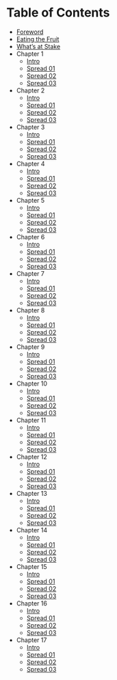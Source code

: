 # Table of Contents

- [Foreword](./01_FOREWORD.md)
- [Eating the Fruit](./02_EATING_THE_FRUIT.md)
- [What’s at Stake](./03_WHATS_AT_STAKE.md)
- Chapter 1
  - [Intro](./CHAPTER_01/01_INTRO.md)
  - [Spread 01](./CHAPTER_01/SPREAD_01.md)
  - [Spread 02](./CHAPTER_01/SPREAD_02.md)
  - [Spread 03](./CHAPTER_01/SPREAD_03.md)
- Chapter 2
  - [Intro](./CHAPTER_02/01_INTRO.md)
  - [Spread 01](./CHAPTER_02/SPREAD_01.md)
  - [Spread 02](./CHAPTER_02/SPREAD_02.md)
  - [Spread 03](./CHAPTER_02/SPREAD_03.md)
- Chapter 3
  - [Intro](./CHAPTER_03/01_INTRO.md)
  - [Spread 01](./CHAPTER_03/SPREAD_01.md)
  - [Spread 02](./CHAPTER_03/SPREAD_02.md)
  - [Spread 03](./CHAPTER_03/SPREAD_03.md)
- Chapter 4
  - [Intro](./CHAPTER_04/01_INTRO.md)
  - [Spread 01](./CHAPTER_04/SPREAD_01.md)
  - [Spread 02](./CHAPTER_04/SPREAD_02.md)
  - [Spread 03](./CHAPTER_04/SPREAD_03.md)
- Chapter 5
  - [Intro](./CHAPTER_05/01_INTRO.md)
  - [Spread 01](./CHAPTER_05/SPREAD_01.md)
  - [Spread 02](./CHAPTER_05/SPREAD_02.md)
  - [Spread 03](./CHAPTER_05/SPREAD_03.md)
- Chapter 6
  - [Intro](./CHAPTER_06/01_INTRO.md)
  - [Spread 01](./CHAPTER_06/SPREAD_01.md)
  - [Spread 02](./CHAPTER_06/SPREAD_02.md)
  - [Spread 03](./CHAPTER_06/SPREAD_03.md)
- Chapter 7
  - [Intro](./CHAPTER_07/01_INTRO.md)
  - [Spread 01](./CHAPTER_07/SPREAD_01.md)
  - [Spread 02](./CHAPTER_07/SPREAD_02.md)
  - [Spread 03](./CHAPTER_07/SPREAD_03.md)
- Chapter 8
  - [Intro](./CHAPTER_08/01_INTRO.md)
  - [Spread 01](./CHAPTER_08/SPREAD_01.md)
  - [Spread 02](./CHAPTER_08/SPREAD_02.md)
  - [Spread 03](./CHAPTER_08/SPREAD_03.md)
- Chapter 9
  - [Intro](./CHAPTER_09/01_INTRO.md)
  - [Spread 01](./CHAPTER_09/SPREAD_01.md)
  - [Spread 02](./CHAPTER_09/SPREAD_02.md)
  - [Spread 03](./CHAPTER_09/SPREAD_03.md)
- Chapter 10
  - [Intro](./CHAPTER_10/01_INTRO.md)
  - [Spread 01](./CHAPTER_10/SPREAD_01.md)
  - [Spread 02](./CHAPTER_10/SPREAD_02.md)
  - [Spread 03](./CHAPTER_10/SPREAD_03.md)
- Chapter 11
  - [Intro](./CHAPTER_11/01_INTRO.md)
  - [Spread 01](./CHAPTER_11/SPREAD_01.md)
  - [Spread 02](./CHAPTER_11/SPREAD_02.md)
  - [Spread 03](./CHAPTER_11/SPREAD_03.md)
- Chapter 12
  - [Intro](./CHAPTER_12/01_INTRO.md)
  - [Spread 01](./CHAPTER_12/SPREAD_01.md)
  - [Spread 02](./CHAPTER_12/SPREAD_02.md)
  - [Spread 03](./CHAPTER_12/SPREAD_03.md)
- Chapter 13
  - [Intro](./CHAPTER_13/01_INTRO.md)
  - [Spread 01](./CHAPTER_13/SPREAD_01.md)
  - [Spread 02](./CHAPTER_13/SPREAD_02.md)
  - [Spread 03](./CHAPTER_13/SPREAD_03.md)
- Chapter 14
  - [Intro](./CHAPTER_14/01_INTRO.md)
  - [Spread 01](./CHAPTER_14/SPREAD_01.md)
  - [Spread 02](./CHAPTER_14/SPREAD_02.md)
  - [Spread 03](./CHAPTER_14/SPREAD_03.md)
- Chapter 15
  - [Intro](./CHAPTER_15/01_INTRO.md)
  - [Spread 01](./CHAPTER_15/SPREAD_01.md)
  - [Spread 02](./CHAPTER_15/SPREAD_02.md)
  - [Spread 03](./CHAPTER_15/SPREAD_03.md)
- Chapter 16
  - [Intro](./CHAPTER_16/01_INTRO.md)
  - [Spread 01](./CHAPTER_16/SPREAD_01.md)
  - [Spread 02](./CHAPTER_16/SPREAD_02.md)
  - [Spread 03](./CHAPTER_16/SPREAD_03.md)
- Chapter 17
  - [Intro](./CHAPTER_17/01_INTRO.md)
  - [Spread 01](./CHAPTER_17/SPREAD_01.md)
  - [Spread 02](./CHAPTER_17/SPREAD_02.md)
  - [Spread 03](./CHAPTER_17/SPREAD_03.md)
